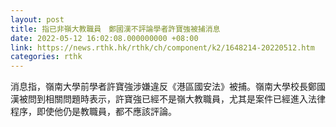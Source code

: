 ```yaml
---
layout: post
title: 指已非嶺大教職員　鄭國漢不評論學者許寶強被捕消息
date: 2022-05-12 16:02:08.000000000 +08:00
link: https://news.rthk.hk/rthk/ch/component/k2/1648214-20220512.htm
categories: rthk
---
```


消息指，嶺南大學前學者許寶強涉嫌違反《港區國安法》被捕。嶺南大學校長鄭國漢被問到相關問題時表示，許寶強已經不是嶺大教職員，尤其是案件已經進入法律程序，即使他仍是教職員，都不應該評論。
